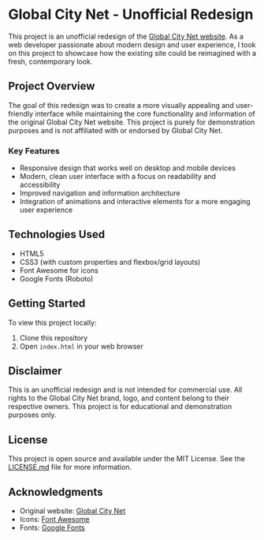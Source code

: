 # Global City Net - Unofficial Redesign

This project is an unofficial redesign of the [Global City Net website](http://gcn.ua/). As a web developer passionate about modern design and user experience, I took on this project to showcase how the existing site could be reimagined with a fresh, contemporary look.

## Project Overview

The goal of this redesign was to create a more visually appealing and user-friendly interface while maintaining the core functionality and information of the original Global City Net website. This project is purely for demonstration purposes and is not affiliated with or endorsed by Global City Net.

### Key Features

- Responsive design that works well on desktop and mobile devices
- Modern, clean user interface with a focus on readability and accessibility
- Improved navigation and information architecture
- Integration of animations and interactive elements for a more engaging user experience

## Technologies Used

- HTML5
- CSS3 (with custom properties and flexbox/grid layouts)
- Font Awesome for icons
- Google Fonts (Roboto)

## Getting Started

To view this project locally:

1. Clone this repository
2. Open `index.html` in your web browser

## Disclaimer

This is an unofficial redesign and is not intended for commercial use. All rights to the Global City Net brand, logo, and content belong to their respective owners. This project is for educational and demonstration purposes only.

## License

This project is open source and available under the MIT License. See the [LICENSE.md](LICENSE.md) file for more information.

## Acknowledgments

- Original website: [Global City Net](http://gcn.ua/)
- Icons: [Font Awesome](https://fontawesome.com/)
- Fonts: [Google Fonts](https://fonts.google.com/)